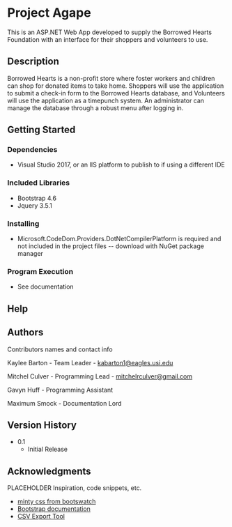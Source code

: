# Project Agape

This is an ASP.NET Web App developed to supply the Borrowed Hearts Foundation with an interface for their shoppers and volunteers to use.

## Description

Borrowed Hearts is a non-profit store where foster workers and children can shop for donated items to take home. Shoppers will use the application to submit a check-in form to the Borrowed Hearts database, and Volunteers will use the application as a timepunch system. An administrator can manage the database through a robust menu after logging in.

## Getting Started

### Dependencies

* Visual Studio 2017, or an IIS platform to publish to if using a different IDE

### Included Libraries

* Bootstrap 4.6
* Jquery 3.5.1

### Installing

* Microsoft.CodeDom.Providers.DotNetCompilerPlatform is required and not included in the project files -- download with NuGet package manager

### Program Execution

* See documentation

## Help

## Authors

Contributors names and contact info

Kaylee Barton - Team Leader - 
kabarton1@eagles.usi.edu

Mitchel Culver - Programming Lead - 
mitchelrculver@gmail.com

Gavyn Huff - Programming Assistant

Maximum Smock - Documentation Lord

## Version History

* 0.1
    * Initial Release

## Acknowledgments

PLACEHOLDER
Inspiration, code snippets, etc.
* [minty css from bootswatch](https://bootswatch.com/minty/?optionsRadios=option1)
* [Bootstrap documentation](https://getbootstrap.com/docs/4.0/getting-started/introduction/)
* [CSV Export Tool](https://github.com/jitbit/CsvExport)
